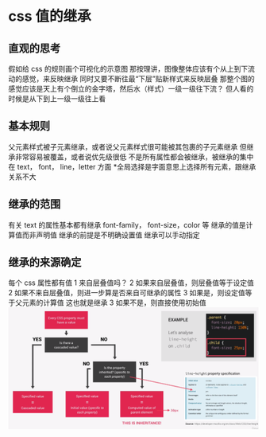 # css 值的继承

## 直观的思考

假如给 css 的规则画个可视化的示意图
那按理讲，图像整体应该有个从上到下流动的感觉，来反映继承
同时又要不断往最“下层”贴新样式来反映层叠
那整个图的感觉应该是天上有个倒立的金字塔，然后水（样式）一级一级往下流？
但人看的时候是从下到上一级一级往上看

## 基本规则

父元素样式被子元素继承，或者说父元素样式很可能被其包裹的子元素继承
但继承非常容易被覆盖，或者说优先级很低
不是所有属性都会被继承，被继承的集中在 text， font， line，letter 方面 \*全局选择是字面意思上选择所有元素，跟继承关系不大

## 继承的范围

有关 text 的属性基本都有继承
font-family， font-size，color 等
继承的值是计算值而非声明值
继承的前提是不明确设置值
继承可以手动指定

## 继承的来源确定

每个 css 属性都有值
1 来自层叠值吗？
2 如果来自层叠值，则层叠值等于设定值
2 如果不来自层叠值，则进一步算是否来自可继承的属性
3 如果是，则设定值等于父元素的计算值 这也就是继承
3 如果不是，则直接使用初始值
![Inheritance](docs/article/notes/public/inheritance.png)
